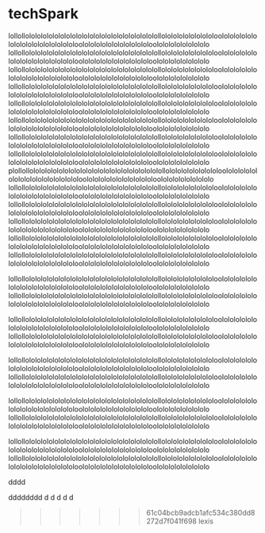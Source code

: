 # techSpark
lollollololololololololololololololololololololololollolololololololololoololololololololololololololololololoololololololololololololoolololololololololo
lollollololololololololololololololololololololololollolololololololololoololololololololololololololololololoololololololololololololoolololololololololo
lollollololololololololololololololololololololololollolololololololololoololololololololololololololololololoololololololololololololoolololololololololo
lollollololololololololololololololololololololololollolololololololololoololololololololololololololololololoololololololololololololoolololololololololo
lollollololololololololololololololololololololololollolololololololololoololololololololololololololololololoololololololololololololoolololololololololo
lollollololololololololololololololololololololololollolololololololololoololololololololololololololololololoololololololololololololoolololololololololo
lollollololololololololololololololololololololololollolololololololololoololololololololololololololololololoololololololololololololoolololololololololo
lollollololololololololololololololololololololololollolololololololololoololololololololololololololololololoololololololololololololoolololololololololo
plollollololololololololololololololololololololololollolololololololololoololololololololololololololololololoololololololololololololoolololololololololo
lollollololololololololololololololololololololololollolololololololololoololololololololololololololololololoololololololololololololoolololololololololo
lollollololololololololololololololololololololololollolololololololololoololololololololololololololololololoololololololololololololoolololololololololo
lollollololololololololololololololololololololololollolololololololololoololololololololololololololololololoololololololololololololoolololololololololo
lollollololololololololololololololololololololololollolololololololololoololololololololololololololololololoololololololololololololoolololololololololo
lollollololololololololololololololololololololololollolololololololololoololololololololololololololololololoololololololololololololoolololololololololo




lollollololololololololololololololololololololololollolololololololololoololololololololololololololololololoololololololololololololoolololololololololo
lollollololololololololololololololololololololololollolololololololololoololololololololololololololololololoololololololololololololoolololololololololo


lollollololololololololololololololololololololololollolololololololololoololololololololololololololololololoololololololololololololoolololololololololo
lollollololololololololololololololololololololololollolololololololololoololololololololololololololololololoololololololololololololoolololololololololo


lollollololololololololololololololololololololololollolololololololololoololololololololololololololololololoololololololololololololoolololololololololo
lollollololololololololololololololololololololololollolololololololololoololololololololololololololololololoololololololololololololoolololololololololo


lollollololololololololololololololololololololololollolololololololololoololololololololololololololololololoololololololololololololoolololololololololo
lollollololololololololololololololololololololololollolololololololololoololololololololololololololololololoololololololololololololoolololololololololo



lollollololololololololololololololololololololololollolololololololololoololololololololololololololololololoololololololololololololoolololololololololo
lollollololololololololololololololololololololololollolololololololololoololololololololololololololololololoololololololololololololoolololololololololo



















dddd

















































































































dddddddd
d
d
d
d
d
>>>>>>> 61c04bcb9adcb1afc534c380dd8272d7f041f698
lexis
